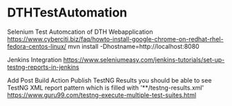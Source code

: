 # DTHTestAutomation
Selenium Test Automcation of DTH Webapplication
https://www.cyberciti.biz/faq/howto-install-google-chrome-on-redhat-rhel-fedora-centos-linux/
mvn install -Dhostname=http://localhost:8080

Jenkins Integration
https://www.seleniumeasy.com/jenkins-tutorials/set-up-testng-reports-in-jenkins

Add Post Build Action
Publish TestNG Results
you should be able to see TestNG XML report pattern which is filled with '**/testng-results.xml'
https://www.guru99.com/testng-execute-multiple-test-suites.html
